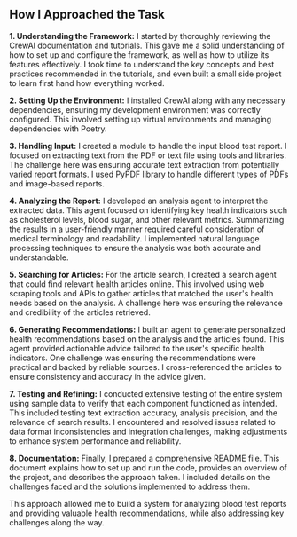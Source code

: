 ## How I Approached the Task


**1. Understanding the Framework:**
I started by thoroughly reviewing the CrewAI documentation and tutorials. This gave me a solid understanding of how to set up and configure the framework, as well as how to utilize its features effectively. I took time to understand the key concepts and best practices recommended in the tutorials, and even built a small side project to learn first hand how everything worked.

**2. Setting Up the Environment:**
I installed CrewAI along with any necessary dependencies, ensuring my development environment was correctly configured. This involved setting up virtual environments and managing dependencies with Poetry.

**3. Handling Input:**
I created a module to handle the input blood test report. I focused on extracting text from the PDF or text file using tools and libraries. The challenge here was ensuring accurate text extraction from potentially varied report formats. I used PyPDF library to handle different types of PDFs and image-based reports.

**4. Analyzing the Report:**
I developed an analysis agent to interpret the extracted data. This agent focused on identifying key health indicators such as cholesterol levels, blood sugar, and other relevant metrics. Summarizing the results in a user-friendly manner required careful consideration of medical terminology and readability. I implemented natural language processing techniques to ensure the analysis was both accurate and understandable.

**5. Searching for Articles:**
For the article search, I created a search agent that could find relevant health articles online. This involved using web scraping tools and APIs to gather articles that matched the user's health needs based on the analysis. A challenge here was ensuring the relevance and credibility of the articles retrieved. 

**6. Generating Recommendations:**
I built an agent to generate personalized health recommendations based on the analysis and the articles found. This agent provided actionable advice tailored to the user's specific health indicators. One challenge was ensuring the recommendations were practical and backed by reliable sources. I cross-referenced the articles to ensure consistency and accuracy in the advice given.

**7. Testing and Refining:**
I conducted extensive testing of the entire system using sample data to verify that each component functioned as intended. This included testing text extraction accuracy, analysis precision, and the relevance of search results. I encountered and resolved issues related to data format inconsistencies and integration challenges, making adjustments to enhance system performance and reliability.

**8. Documentation:**
Finally, I prepared a comprehensive README file. This document explains how to set up and run the code, provides an overview of the project, and describes the approach taken. I included details on the challenges faced and the solutions implemented to address them.


This approach allowed me to build a system for analyzing blood test reports and providing valuable health recommendations, while also addressing key challenges along the way.

